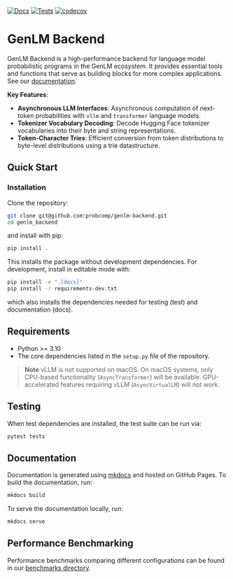 [![Docs](https://github.com/chisym/genlm-backend/actions/workflows/docs.yml/badge.svg)](https://probcomp.github.io/genlm-backend/)
[![Tests](https://github.com/chisym/genlm-backend/actions/workflows/pytest.yml/badge.svg)](https://github.com/probcomp/genlm-backend/actions/workflows/pytest.yml)
[![codecov](https://codecov.io/github/chisym/genlm-backend/graph/badge.svg?token=AS70lcuXra)](https://codecov.io/github/chisym/genlm-backend)

# GenLM Backend

GenLM Backend is a high-performance backend for language model probabilistic programs in the GenLM ecosystem. It provides essential tools and functions that serve as building blocks for more complex applications. See our [documentation](https://chisym.github.io/genlm-backend/).

**Key Features**:

* **Asynchronous LLM Interfaces**: Asynchronous computation of next-token probabilities with `vllm` and `transformer` language models.
* **Tokenizer Vocabulary Decoding**: Decode Hugging Face tokenizer vocabularies into their byte and string representations.
* **Token-Character Tries**: Efficient conversion from token distributions to byte-level distributions using a trie datastructure.

## Quick Start

### Installation

Clone the repository:
```bash
git clone git@github.com:probcomp/genlm-backend.git
cd genlm_backend
```
and install with pip:

```bash
pip install .
```

This installs the package without development dependencies. For development, install in editable mode with:

```bash
pip install -e ".[docs]"
pip install -r requirements-dev.txt
```

which also installs the dependencies needed for testing (test) and documentation (docs).

## Requirements

- Python >= 3.10
- The core dependencies listed in the `setup.py` file of the repository.

> **Note**
> vLLM is not supported on macOS. On macOS systems, only CPU-based functionality (`AsyncTransformer`) will be available. GPU-accelerated features requiring vLLM (`AsyncVirtualLM`) will not work.

## Testing

When test dependencies are installed, the test suite can be run via:

```bash
pytest tests
```

## Documentation

Documentation is generated using [mkdocs](https://www.mkdocs.org/) and hosted on GitHub Pages. To build the documentation, run:

```bash
mkdocs build
```

To serve the documentation locally, run:

```bash
mkdocs serve
```

## Performance Benchmarking

Performance benchmarks comparing different configurations can be found in our [benchmarks directory](https://github.com/probcomp/genlm-backend/tree/main/benchmark).
